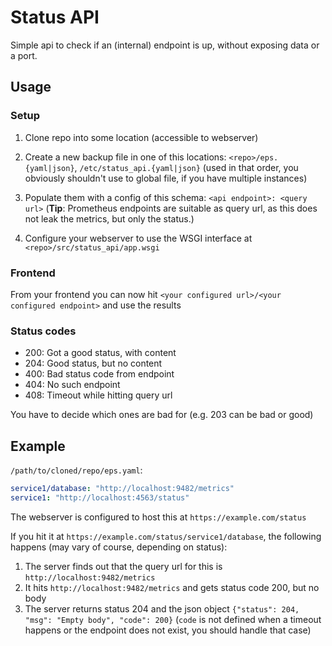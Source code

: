 # Status API
Simple api to check if an (internal) endpoint is up, without exposing data or a port.

## Usage

### Setup
1. Clone repo into some location (accessible to webserver)
2. Create a new backup file in one of this locations: `<repo>/eps.{yaml|json}`, `/etc/status_api.{yaml|json}`
    (used in that order, you obviously shouldn't use to global file, if you have multiple instances)
3. Populate them with a config of this schema: `<api endpoint>: <query url>`
    (**Tip**: Prometheus endpoints are suitable as query url, as this does not leak the metrics, but only the status.)

4. Configure your webserver to use the WSGI interface at `<repo>/src/status_api/app.wsgi`

### Frontend
From your frontend you can now hit `<your configured url>/<your configured endpoint>` and use the results

### Status codes
- 200: Got a good status, with content
- 204: Good status, but no content
- 400: Bad status code from endpoint
- 404: No such endpoint
- 408: Timeout while hitting query url

You have to decide which ones are bad for (e.g. 203 can be bad or good)

## Example
`/path/to/cloned/repo/eps.yaml`:
```yaml
service1/database: "http://localhost:9482/metrics"
service1: "http://localhost:4563/status"
```

The webserver is configured to host this at `https://example.com/status`

If you hit it at `https://example.com/status/service1/database`, the following happens
    (may vary of course, depending on status):

1. The server finds out that the query url for this is `http://localhost:9482/metrics`
2. It hits `http://localhost:9482/metrics` and gets status code 200, but no body
3. The server returns status 204 and the json object `{"status": 204, "msg": "Empty body", "code": 200}`
    (`code` is not defined when a timeout happens or the endpoint does not exist, you should handle that case)
